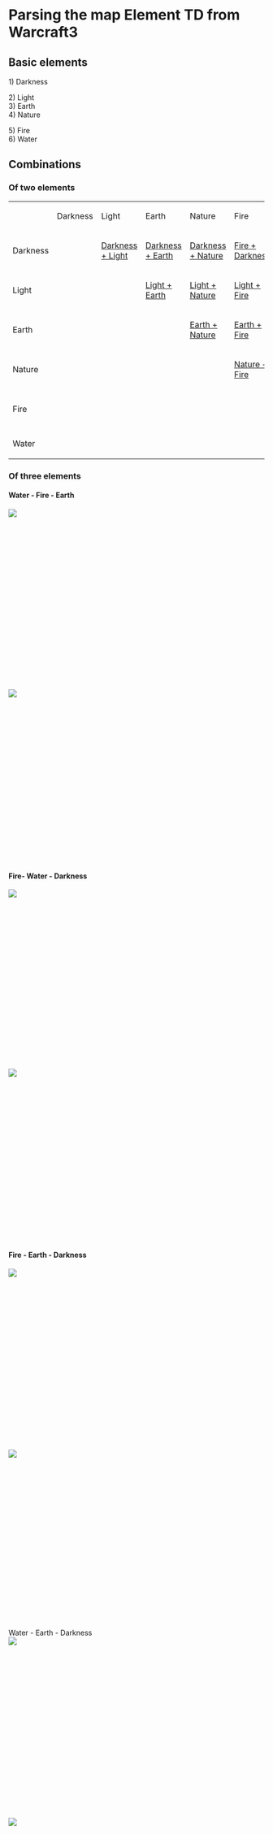 # <span class="c18">Parsing the map Element TD from Warcraft3</span>

## <span class="c1"></span>

## <span class="c1">Basic elements</span>

<span class="c4">  
1) Darkness</span>

<span class="c4">2) Light  
3) Earth  
4) Nature</span>

<span class="c4">5) Fire  
6) Water  
</span>

## <span class="c1"></span>

## <span class="c1">Combinations  
</span>

### <span class="c14">Of two elements</span>

<a id="t.91f3dc8780655f1e498fae1d9b0581ab62186858"></a><a id="t.0"></a>

<table class="c15">

<tbody>

<tr class="c17">

<td class="c10" colspan="1" rowspan="1">

<span class="c9"></span>

</td>

<td class="c10" colspan="1" rowspan="1">

<span class="c9">Darkness</span>

</td>

<td class="c10" colspan="1" rowspan="1">

<span class="c9">Light</span>

</td>

<td class="c10" colspan="1" rowspan="1">

<span class="c9">Earth</span>

</td>

<td class="c10" colspan="1" rowspan="1">

<span class="c9">Nature</span>

</td>

<td class="c10" colspan="1" rowspan="1">

<span class="c9">Fire</span>

</td>

<td class="c10" colspan="1" rowspan="1">

<span class="c9">Water</span>

</td>

</tr>

<tr class="c17">

<td class="c10" colspan="1" rowspan="1">

<span class="c9">Darkness</span>

</td>

<td class="c5" colspan="1" rowspan="1">

<span class="c9"></span>

</td>

<td class="c10" colspan="1" rowspan="1">

<span class="c0">[Darkness + Light](#id.1h9mvxrk3135)</span>

</td>

<td class="c10" colspan="1" rowspan="1">

<span class="c0">[Darkness + Earth](#id.is7p8mqw2ove)</span>

</td>

<td class="c10" colspan="1" rowspan="1">

<span class="c0">[Darkness + Nature](#id.fuhve8xz5q6p)</span>

</td>

<td class="c10" colspan="1" rowspan="1">

<span class="c0">[Fire + Darkness](#id.go1bfdi4uhya)</span>

</td>

<td class="c10" colspan="1" rowspan="1">

<span class="c0">[Darkness + Water](#id.6pamp44xcvvr)</span>

</td>

</tr>

<tr class="c21">

<td class="c10" colspan="1" rowspan="1">

<span class="c9">Light</span>

</td>

<td class="c5" colspan="1" rowspan="1">

<span class="c9"></span>

</td>

<td class="c5" colspan="1" rowspan="1">

<span class="c9"></span>

</td>

<td class="c10" colspan="1" rowspan="1">

<span class="c0">[Light + Earth](#id.p3kqj12v47bf)</span>

</td>

<td class="c10" colspan="1" rowspan="1">

<span class="c0">[Light + Nature](#id.5flojarmefvc)</span>

</td>

<td class="c10" colspan="1" rowspan="1">

<span class="c0">[Light + Fire](#id.e4zbs5t3qo0q)</span>

</td>

<td class="c10" colspan="1" rowspan="1">

<span class="c0">[Light + Water](#id.wm1ay61rkrfi)</span>

</td>

</tr>

<tr class="c21">

<td class="c10" colspan="1" rowspan="1">

<span class="c9">Earth</span>

</td>

<td class="c5" colspan="1" rowspan="1">

<span class="c9"></span>

</td>

<td class="c5" colspan="1" rowspan="1">

<span class="c9"></span>

</td>

<td class="c5" colspan="1" rowspan="1">

<span class="c9"></span>

</td>

<td class="c10" colspan="1" rowspan="1">

<span class="c0">[Earth + Nature](#id.3w1r7vz36vr6)</span>

</td>

<td class="c10" colspan="1" rowspan="1">

<span class="c0">[Earth + Fire](#id.no4eyjuf4jm5)</span>

</td>

<td class="c10" colspan="1" rowspan="1">

<span class="c0">[Earth + Water](#id.j177vuuij9or)</span>

</td>

</tr>

<tr class="c17">

<td class="c10" colspan="1" rowspan="1">

<span class="c9">Nature</span>

</td>

<td class="c5" colspan="1" rowspan="1">

<span class="c9"></span>

</td>

<td class="c5" colspan="1" rowspan="1">

<span class="c9"></span>

</td>

<td class="c5" colspan="1" rowspan="1">

<span class="c9"></span>

</td>

<td class="c5" colspan="1" rowspan="1">

<span class="c9"></span>

</td>

<td class="c10" colspan="1" rowspan="1">

<span class="c0">[Nature + Fire](#id.csf5ftwdcfx1)</span>

</td>

<td class="c10" colspan="1" rowspan="1">

<span class="c0">[Nature + Water](#id.7i0foym5xtdn)</span>

</td>

</tr>

<tr class="c17">

<td class="c10" colspan="1" rowspan="1">

<span class="c9">Fire</span>

</td>

<td class="c5" colspan="1" rowspan="1">

<span class="c9"></span>

</td>

<td class="c5" colspan="1" rowspan="1">

<span class="c9"></span>

</td>

<td class="c5" colspan="1" rowspan="1">

<span class="c9"></span>

</td>

<td class="c5" colspan="1" rowspan="1">

<span class="c9"></span>

</td>

<td class="c5" colspan="1" rowspan="1">

<span class="c9"></span>

</td>

<td class="c10" colspan="1" rowspan="1">

<span class="c0">[Fire + Water](#id.fqomb5frf3vk)</span>

</td>

</tr>

<tr class="c17">

<td class="c10" colspan="1" rowspan="1">

<span class="c9">Water</span>

</td>

<td class="c5" colspan="1" rowspan="1">

<span class="c9"></span>

</td>

<td class="c5" colspan="1" rowspan="1">

<span class="c9"></span>

</td>

<td class="c5" colspan="1" rowspan="1">

<span class="c9"></span>

</td>

<td class="c5" colspan="1" rowspan="1">

<span class="c9"></span>

</td>

<td class="c5" colspan="1" rowspan="1">

<span class="c9"></span>

</td>

<td class="c5" colspan="1" rowspan="1">

<span class="c9"></span>

</td>

</tr>

</tbody>

</table>

### <span class="c14">Of three elements</span>

#### <span>Water - Fire - Earth  
</span><span style="overflow: hidden; display: inline-block; margin: 0.00px 0.00px; border: 0.00px solid #000000; transform: rotate(0.00rad) translateZ(0px); -webkit-transform: rotate(0.00rad) translateZ(0px); width: 601.70px; height: 338.67px;">![](images/image31.jpg)</span><span>  
</span><span style="overflow: hidden; display: inline-block; margin: 0.00px 0.00px; border: 0.00px solid #000000; transform: rotate(0.00rad) translateZ(0px); -webkit-transform: rotate(0.00rad) translateZ(0px); width: 601.70px; height: 338.67px;">![](images/image45.jpg)</span>

#### <span class="c11"></span>

#### <span class="c11">Fire- Water - Darkness</span>

<span style="overflow: hidden; display: inline-block; margin: 0.00px 0.00px; border: 0.00px solid #000000; transform: rotate(0.00rad) translateZ(0px); -webkit-transform: rotate(0.00rad) translateZ(0px); width: 601.70px; height: 338.67px;">![](images/image8.jpg)</span>

<span style="overflow: hidden; display: inline-block; margin: 0.00px 0.00px; border: 0.00px solid #000000; transform: rotate(0.00rad) translateZ(0px); -webkit-transform: rotate(0.00rad) translateZ(0px); width: 601.70px; height: 338.67px;">![](images/image37.jpg)</span>

<span class="c4"></span>

#### <span>Fire - Earth - Darkness  
</span><span style="overflow: hidden; display: inline-block; margin: 0.00px 0.00px; border: 0.00px solid #000000; transform: rotate(0.00rad) translateZ(0px); -webkit-transform: rotate(0.00rad) translateZ(0px); width: 601.70px; height: 338.67px;">![](images/image20.jpg)</span><span>  
</span><span style="overflow: hidden; display: inline-block; margin: 0.00px 0.00px; border: 0.00px solid #000000; transform: rotate(0.00rad) translateZ(0px); -webkit-transform: rotate(0.00rad) translateZ(0px); width: 601.70px; height: 338.67px;">![](images/image1.jpg)</span><span>  

Water - Earth - Darkness  
</span><span style="overflow: hidden; display: inline-block; margin: 0.00px 0.00px; border: 0.00px solid #000000; transform: rotate(0.00rad) translateZ(0px); -webkit-transform: rotate(0.00rad) translateZ(0px); width: 601.70px; height: 338.67px;">![](images/image39.jpg)</span><span>  
</span><span style="overflow: hidden; display: inline-block; margin: 0.00px 0.00px; border: 0.00px solid #000000; transform: rotate(0.00rad) translateZ(0px); -webkit-transform: rotate(0.00rad) translateZ(0px); width: 601.70px; height: 338.67px;">![](images/image49.jpg)</span><span>  

Water - Light - Fire  
</span><span style="overflow: hidden; display: inline-block; margin: 0.00px 0.00px; border: 0.00px solid #000000; transform: rotate(0.00rad) translateZ(0px); -webkit-transform: rotate(0.00rad) translateZ(0px); width: 601.70px; height: 338.67px;">![](images/image7.jpg)</span>

#### <span>Light - Fire - Earth  
</span><span style="overflow: hidden; display: inline-block; margin: 0.00px 0.00px; border: 0.00px solid #000000; transform: rotate(0.00rad) translateZ(0px); -webkit-transform: rotate(0.00rad) translateZ(0px); width: 601.70px; height: 338.67px;">![](images/image18.jpg)</span><span>  
</span><span style="overflow: hidden; display: inline-block; margin: 0.00px 0.00px; border: 0.00px solid #000000; transform: rotate(0.00rad) translateZ(0px); -webkit-transform: rotate(0.00rad) translateZ(0px); width: 601.70px; height: 338.67px;">![](images/image55.jpg)</span><span class="c11">  
</span>

#### <span>Water - Light - Earth  
</span><span style="overflow: hidden; display: inline-block; margin: 0.00px 0.00px; border: 0.00px solid #000000; transform: rotate(0.00rad) translateZ(0px); -webkit-transform: rotate(0.00rad) translateZ(0px); width: 601.70px; height: 338.67px;">![](images/image53.jpg)</span><span>  
</span><span style="overflow: hidden; display: inline-block; margin: 0.00px 0.00px; border: 0.00px solid #000000; transform: rotate(0.00rad) translateZ(0px); -webkit-transform: rotate(0.00rad) translateZ(0px); width: 601.70px; height: 338.67px;">![](images/image17.jpg)</span><span class="c11">  

</span>

#### <span>Light - Fire - Darkness</span><span style="overflow: hidden; display: inline-block; margin: 0.00px 0.00px; border: 0.00px solid #000000; transform: rotate(0.00rad) translateZ(0px); -webkit-transform: rotate(0.00rad) translateZ(0px); width: 601.70px; height: 338.67px;">![](images/image24.jpg)</span><span>  
</span><span style="overflow: hidden; display: inline-block; margin: 0.00px 0.00px; border: 0.00px solid #000000; transform: rotate(0.00rad) translateZ(0px); -webkit-transform: rotate(0.00rad) translateZ(0px); width: 601.70px; height: 338.67px;">![](images/image46.jpg)</span><span class="c11">  

</span>

#### <span>Water - Light - Darkness  
</span><span style="overflow: hidden; display: inline-block; margin: 0.00px 0.00px; border: 0.00px solid #000000; transform: rotate(0.00rad) translateZ(0px); -webkit-transform: rotate(0.00rad) translateZ(0px); width: 601.70px; height: 338.67px;">![](images/image44.jpg)</span><span class="c11">  

Earth Darkness Light</span>

#### <span style="overflow: hidden; display: inline-block; margin: 0.00px 0.00px; border: 0.00px solid #000000; transform: rotate(0.00rad) translateZ(0px); -webkit-transform: rotate(0.00rad) translateZ(0px); width: 601.70px; height: 338.67px;">![](images/image62.jpg)</span>

#### <span style="overflow: hidden; display: inline-block; margin: 0.00px 0.00px; border: 0.00px solid #000000; transform: rotate(0.00rad) translateZ(0px); -webkit-transform: rotate(0.00rad) translateZ(0px); width: 601.70px; height: 338.67px;">![](images/image41.jpg)</span>

#### <span>  
Fire Water Nature  
</span><span style="overflow: hidden; display: inline-block; margin: 0.00px 0.00px; border: 0.00px solid #000000; transform: rotate(0.00rad) translateZ(0px); -webkit-transform: rotate(0.00rad) translateZ(0px); width: 601.70px; height: 338.67px;">![](images/image64.jpg)</span>

<span style="overflow: hidden; display: inline-block; margin: 0.00px 0.00px; border: 0.00px solid #000000; transform: rotate(0.00rad) translateZ(0px); -webkit-transform: rotate(0.00rad) translateZ(0px); width: 601.70px; height: 338.67px;">![](images/image13.jpg)</span>

#### <span class="c11">  
Fire Earth Nature</span>

<span style="overflow: hidden; display: inline-block; margin: 0.00px 0.00px; border: 0.00px solid #000000; transform: rotate(0.00rad) translateZ(0px); -webkit-transform: rotate(0.00rad) translateZ(0px); width: 601.70px; height: 338.67px;">![](images/image9.jpg)</span><span>  
</span><span style="overflow: hidden; display: inline-block; margin: 0.00px 0.00px; border: 0.00px solid #000000; transform: rotate(0.00rad) translateZ(0px); -webkit-transform: rotate(0.00rad) translateZ(0px); width: 601.70px; height: 338.67px;">![](images/image59.jpg)</span>

#### <span>  
Water Earth Nature  
</span><span style="overflow: hidden; display: inline-block; margin: 0.00px 0.00px; border: 0.00px solid #000000; transform: rotate(0.00rad) translateZ(0px); -webkit-transform: rotate(0.00rad) translateZ(0px); width: 601.70px; height: 338.67px;">![](images/image33.jpg)</span><span>  
</span><span style="overflow: hidden; display: inline-block; margin: 0.00px 0.00px; border: 0.00px solid #000000; transform: rotate(0.00rad) translateZ(0px); -webkit-transform: rotate(0.00rad) translateZ(0px); width: 601.70px; height: 338.67px;">![](images/image5.jpg)</span>

#### <span>  
Fire Darkness Nature  
</span><span style="overflow: hidden; display: inline-block; margin: 0.00px 0.00px; border: 0.00px solid #000000; transform: rotate(0.00rad) translateZ(0px); -webkit-transform: rotate(0.00rad) translateZ(0px); width: 601.70px; height: 338.67px;">![](images/image3.jpg)</span><span>  
</span><span style="overflow: hidden; display: inline-block; margin: 0.00px 0.00px; border: 0.00px solid #000000; transform: rotate(0.00rad) translateZ(0px); -webkit-transform: rotate(0.00rad) translateZ(0px); width: 601.70px; height: 338.67px;">![](images/image40.jpg)</span>

#### <span>  
Water Darkness Nature  
</span><span style="overflow: hidden; display: inline-block; margin: 0.00px 0.00px; border: 0.00px solid #000000; transform: rotate(0.00rad) translateZ(0px); -webkit-transform: rotate(0.00rad) translateZ(0px); width: 601.70px; height: 338.67px;">![](images/image29.jpg)</span><span>  
</span><span style="overflow: hidden; display: inline-block; margin: 0.00px 0.00px; border: 0.00px solid #000000; transform: rotate(0.00rad) translateZ(0px); -webkit-transform: rotate(0.00rad) translateZ(0px); width: 601.70px; height: 338.67px;">![](images/image56.jpg)</span>

#### <span class="c11">  
Earth Darkness Nature</span>

#### <span style="overflow: hidden; display: inline-block; margin: 0.00px 0.00px; border: 0.00px solid #000000; transform: rotate(0.00rad) translateZ(0px); -webkit-transform: rotate(0.00rad) translateZ(0px); width: 601.70px; height: 338.67px;">![](images/image35.jpg)</span><span>  
</span><span style="overflow: hidden; display: inline-block; margin: 0.00px 0.00px; border: 0.00px solid #000000; transform: rotate(0.00rad) translateZ(0px); -webkit-transform: rotate(0.00rad) translateZ(0px); width: 601.70px; height: 338.67px;">![](images/image15.jpg)</span><span class="c11">  

Fire Light Nature</span>

#### <span style="overflow: hidden; display: inline-block; margin: 0.00px 0.00px; border: 0.00px solid #000000; transform: rotate(0.00rad) translateZ(0px); -webkit-transform: rotate(0.00rad) translateZ(0px); width: 601.70px; height: 338.67px;">![](images/image58.jpg)</span><span>  
</span><span style="overflow: hidden; display: inline-block; margin: 0.00px 0.00px; border: 0.00px solid #000000; transform: rotate(0.00rad) translateZ(0px); -webkit-transform: rotate(0.00rad) translateZ(0px); width: 601.70px; height: 338.67px;">![](images/image60.jpg)</span><span class="c11">  
Water Light Nature</span>

#### <span style="overflow: hidden; display: inline-block; margin: 0.00px 0.00px; border: 0.00px solid #000000; transform: rotate(0.00rad) translateZ(0px); -webkit-transform: rotate(0.00rad) translateZ(0px); width: 601.70px; height: 338.67px;">![](images/image4.jpg)</span><span style="overflow: hidden; display: inline-block; margin: 0.00px 0.00px; border: 0.00px solid #000000; transform: rotate(0.00rad) translateZ(0px); -webkit-transform: rotate(0.00rad) translateZ(0px); width: 601.70px; height: 338.67px;">![](images/image67.jpg)</span><span class="c11">  
Earth Light Nature</span>

#### <span style="overflow: hidden; display: inline-block; margin: 0.00px 0.00px; border: 0.00px solid #000000; transform: rotate(0.00rad) translateZ(0px); -webkit-transform: rotate(0.00rad) translateZ(0px); width: 601.70px; height: 338.67px;">![](images/image2.jpg)</span><span>  
</span><span style="overflow: hidden; display: inline-block; margin: 0.00px 0.00px; border: 0.00px solid #000000; transform: rotate(0.00rad) translateZ(0px); -webkit-transform: rotate(0.00rad) translateZ(0px); width: 601.70px; height: 338.67px;">![](images/image27.jpg)</span><span class="c11">  
Darkness Light Nature</span>

#### <span style="overflow: hidden; display: inline-block; margin: 0.00px 0.00px; border: 0.00px solid #000000; transform: rotate(0.00rad) translateZ(0px); -webkit-transform: rotate(0.00rad) translateZ(0px); width: 601.70px; height: 338.67px;">![](images/image19.jpg)</span><span style="overflow: hidden; display: inline-block; margin: 0.00px 0.00px; border: 0.00px solid #000000; transform: rotate(0.00rad) translateZ(0px); -webkit-transform: rotate(0.00rad) translateZ(0px); width: 601.70px; height: 338.67px;">![](images/image57.jpg)</span>

## <span class="c1">Darkness</span>

<a id="id.6pamp44xcvvr"></a>

### <span>Darkness + Water  
</span><span style="overflow: hidden; display: inline-block; margin: 0.00px 0.00px; border: 0.00px solid #000000; transform: rotate(0.00rad) translateZ(0px); -webkit-transform: rotate(0.00rad) translateZ(0px); width: 601.70px; height: 338.67px;">![](images/image36.jpg)</span>

<span style="overflow: hidden; display: inline-block; margin: 0.00px 0.00px; border: 0.00px solid #000000; transform: rotate(0.00rad) translateZ(0px); -webkit-transform: rotate(0.00rad) translateZ(0px); width: 601.70px; height: 338.67px;">![](images/image6.jpg)</span>

<span class="c4"></span>

<a id="id.is7p8mqw2ove"></a>

### <span class="c14">Darkness + Earth</span>

<span class="c4"></span>

<span style="overflow: hidden; display: inline-block; margin: 0.00px 0.00px; border: 0.00px solid #000000; transform: rotate(0.00rad) translateZ(0px); -webkit-transform: rotate(0.00rad) translateZ(0px); width: 601.70px; height: 338.67px;">![](images/image54.jpg)</span>

<span style="overflow: hidden; display: inline-block; margin: 0.00px 0.00px; border: 0.00px solid #000000; transform: rotate(0.00rad) translateZ(0px); -webkit-transform: rotate(0.00rad) translateZ(0px); width: 601.70px; height: 338.67px;">![](images/image52.jpg)</span>

<span class="c4"></span>

<span class="c4"></span>

<a id="id.fuhve8xz5q6p"></a>

### <span>Darkness + Nature  

</span><span style="overflow: hidden; display: inline-block; margin: 0.00px 0.00px; border: 0.00px solid #000000; transform: rotate(0.00rad) translateZ(0px); -webkit-transform: rotate(0.00rad) translateZ(0px); width: 601.70px; height: 338.67px;">![](images/image47.jpg)</span>

<span style="overflow: hidden; display: inline-block; margin: 0.00px 0.00px; border: 0.00px solid #000000; transform: rotate(0.00rad) translateZ(0px); -webkit-transform: rotate(0.00rad) translateZ(0px); width: 601.70px; height: 338.67px;">![](images/image34.jpg)</span>

<span class="c4"></span>

<a id="id.go1bfdi4uhya"></a>

### <span class="c14">Fire + Darkness</span>

<span class="c4"></span>

<span style="overflow: hidden; display: inline-block; margin: 0.00px 0.00px; border: 0.00px solid #000000; transform: rotate(0.00rad) translateZ(0px); -webkit-transform: rotate(0.00rad) translateZ(0px); width: 601.70px; height: 338.67px;">![](images/image42.jpg)</span>

<span style="overflow: hidden; display: inline-block; margin: 0.00px 0.00px; border: 0.00px solid #000000; transform: rotate(0.00rad) translateZ(0px); -webkit-transform: rotate(0.00rad) translateZ(0px); width: 601.70px; height: 338.67px;">![](images/image48.jpg)</span>

<span class="c4"></span>

<a id="id.1h9mvxrk3135"></a>

### <span class="c14">Darkness + Light</span>

<span class="c4"></span>

<span style="overflow: hidden; display: inline-block; margin: 0.00px 0.00px; border: 0.00px solid #000000; transform: rotate(0.00rad) translateZ(0px); -webkit-transform: rotate(0.00rad) translateZ(0px); width: 601.70px; height: 338.67px;">![](images/image63.jpg)</span>

<span style="overflow: hidden; display: inline-block; margin: 0.00px 0.00px; border: 0.00px solid #000000; transform: rotate(0.00rad) translateZ(0px); -webkit-transform: rotate(0.00rad) translateZ(0px); width: 601.70px; height: 338.67px;">![](images/image22.jpg)</span>

<span class="c4"></span>

## <span class="c1">Light</span>

<a id="id.p3kqj12v47bf"></a>

### <span class="c14">Light + Earth</span>

<span style="overflow: hidden; display: inline-block; margin: 0.00px 0.00px; border: 0.00px solid #000000; transform: rotate(0.00rad) translateZ(0px); -webkit-transform: rotate(0.00rad) translateZ(0px); width: 601.70px; height: 338.67px;">![](images/image21.jpg)</span>

<span style="overflow: hidden; display: inline-block; margin: 0.00px 0.00px; border: 0.00px solid #000000; transform: rotate(0.00rad) translateZ(0px); -webkit-transform: rotate(0.00rad) translateZ(0px); width: 601.70px; height: 338.67px;">![](images/image11.jpg)</span>

<a id="id.5flojarmefvc"></a>

### <span class="c14">Light + Nature</span>

<span style="overflow: hidden; display: inline-block; margin: 0.00px 0.00px; border: 0.00px solid #000000; transform: rotate(0.00rad) translateZ(0px); -webkit-transform: rotate(0.00rad) translateZ(0px); width: 601.70px; height: 338.67px;">![](images/image14.jpg)</span>

<span style="overflow: hidden; display: inline-block; margin: 0.00px 0.00px; border: 0.00px solid #000000; transform: rotate(0.00rad) translateZ(0px); -webkit-transform: rotate(0.00rad) translateZ(0px); width: 601.70px; height: 338.67px;">![](images/image10.jpg)</span>

<a id="id.e4zbs5t3qo0q"></a>

### <span class="c14">Light + Fire</span>

<span style="overflow: hidden; display: inline-block; margin: 0.00px 0.00px; border: 0.00px solid #000000; transform: rotate(0.00rad) translateZ(0px); -webkit-transform: rotate(0.00rad) translateZ(0px); width: 601.70px; height: 338.67px;">![](images/image26.jpg)</span>

<span style="overflow: hidden; display: inline-block; margin: 0.00px 0.00px; border: 0.00px solid #000000; transform: rotate(0.00rad) translateZ(0px); -webkit-transform: rotate(0.00rad) translateZ(0px); width: 601.70px; height: 338.67px;">![](images/image50.jpg)</span>

<a id="id.wm1ay61rkrfi"></a>

### <span class="c14">Light + Water</span>

<span class="c4"></span>

<span style="overflow: hidden; display: inline-block; margin: 0.00px 0.00px; border: 0.00px solid #000000; transform: rotate(0.00rad) translateZ(0px); -webkit-transform: rotate(0.00rad) translateZ(0px); width: 601.70px; height: 338.67px;">![](images/image16.jpg)</span>

<span style="overflow: hidden; display: inline-block; margin: 0.00px 0.00px; border: 0.00px solid #000000; transform: rotate(0.00rad) translateZ(0px); -webkit-transform: rotate(0.00rad) translateZ(0px); width: 601.70px; height: 338.67px;">![](images/image43.jpg)</span>

<span class="c4"></span>

## <span class="c1">Earth</span>

<a id="id.3w1r7vz36vr6"></a>

### <span class="c14">Earth + Nature</span>

<span style="overflow: hidden; display: inline-block; margin: 0.00px 0.00px; border: 0.00px solid #000000; transform: rotate(0.00rad) translateZ(0px); -webkit-transform: rotate(0.00rad) translateZ(0px); width: 601.70px; height: 338.67px;">![](images/image38.jpg)</span>

<span style="overflow: hidden; display: inline-block; margin: 0.00px 0.00px; border: 0.00px solid #000000; transform: rotate(0.00rad) translateZ(0px); -webkit-transform: rotate(0.00rad) translateZ(0px); width: 601.70px; height: 338.67px;">![](images/image51.jpg)</span>

<a id="id.no4eyjuf4jm5"></a>

### <span class="c14">Earth + Fire</span>

<span style="overflow: hidden; display: inline-block; margin: 0.00px 0.00px; border: 0.00px solid #000000; transform: rotate(0.00rad) translateZ(0px); -webkit-transform: rotate(0.00rad) translateZ(0px); width: 601.70px; height: 338.67px;">![](images/image28.jpg)</span>

<span style="overflow: hidden; display: inline-block; margin: 0.00px 0.00px; border: 0.00px solid #000000; transform: rotate(0.00rad) translateZ(0px); -webkit-transform: rotate(0.00rad) translateZ(0px); width: 601.70px; height: 338.67px;">![](images/image12.jpg)</span>

<a id="id.j177vuuij9or"></a>

### <span class="c14">Earth + Water</span>

<span style="overflow: hidden; display: inline-block; margin: 0.00px 0.00px; border: 0.00px solid #000000; transform: rotate(0.00rad) translateZ(0px); -webkit-transform: rotate(0.00rad) translateZ(0px); width: 601.70px; height: 338.67px;">![](images/image61.jpg)</span>

<span class="c4"></span>

## <span class="c1">Nature</span>

<span class="c4"></span>

<a id="id.csf5ftwdcfx1"></a>

### <span class="c14">Nature + Fire</span>

<span style="overflow: hidden; display: inline-block; margin: 0.00px 0.00px; border: 0.00px solid #000000; transform: rotate(0.00rad) translateZ(0px); -webkit-transform: rotate(0.00rad) translateZ(0px); width: 601.70px; height: 338.67px;">![](images/image66.jpg)</span>

<span style="overflow: hidden; display: inline-block; margin: 0.00px 0.00px; border: 0.00px solid #000000; transform: rotate(0.00rad) translateZ(0px); -webkit-transform: rotate(0.00rad) translateZ(0px); width: 601.70px; height: 338.67px;">![](images/image32.jpg)</span>

<a id="id.7i0foym5xtdn"></a>

### <span class="c14">Nature + Water</span>

<span style="overflow: hidden; display: inline-block; margin: 0.00px 0.00px; border: 0.00px solid #000000; transform: rotate(0.00rad) translateZ(0px); -webkit-transform: rotate(0.00rad) translateZ(0px); width: 601.70px; height: 338.67px;">![](images/image65.jpg)</span>

<span style="overflow: hidden; display: inline-block; margin: 0.00px 0.00px; border: 0.00px solid #000000; transform: rotate(0.00rad) translateZ(0px); -webkit-transform: rotate(0.00rad) translateZ(0px); width: 601.70px; height: 338.67px;">![](images/image23.jpg)</span>

## <span class="c1">Fire</span>

<a id="id.fqomb5frf3vk"></a>

### <span class="c14">Fire + Water</span>

<span style="overflow: hidden; display: inline-block; margin: 0.00px 0.00px; border: 0.00px solid #000000; transform: rotate(0.00rad) translateZ(0px); -webkit-transform: rotate(0.00rad) translateZ(0px); width: 601.70px; height: 338.67px;">![](images/image25.jpg)</span>

<span style="overflow: hidden; display: inline-block; margin: 0.00px 0.00px; border: 0.00px solid #000000; transform: rotate(0.00rad) translateZ(0px); -webkit-transform: rotate(0.00rad) translateZ(0px); width: 601.70px; height: 338.67px;">![](images/image30.jpg)</span>